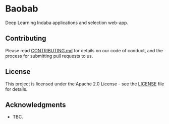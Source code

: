 # Baobab

Deep Learning Indaba applications and selection web-app.

## Contributing

Please read [CONTRIBUTING.md](CONTRIBUTING.md) for details on our code of conduct, and the process for submitting pull requests to us.


## License

This project is licensed under the Apache 2.0 License - see the [LICENSE](LICENSE) file for details.

## Acknowledgments

* TBC.
